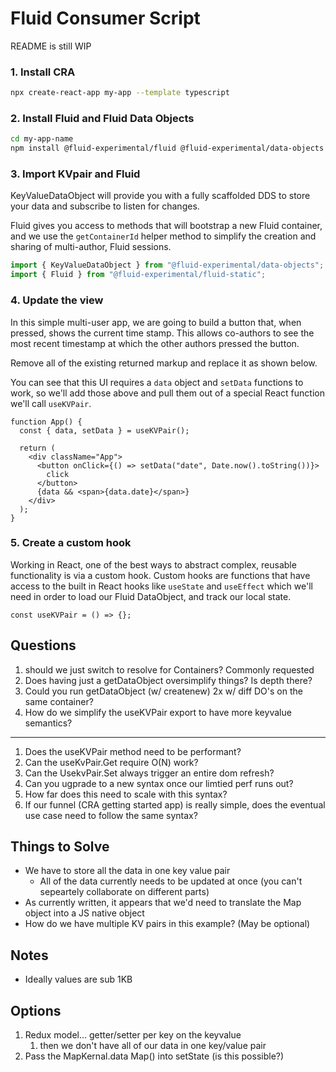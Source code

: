 # Fluid Consumer Script
README is still WIP

### 1. Install CRA

```bash
npx create-react-app my-app --template typescript
```

### 2. Install Fluid and Fluid Data Objects

```bash
cd my-app-name
npm install @fluid-experimental/fluid @fluid-experimental/data-objects
```

### 3. Import KVpair and Fluid

KeyValueDataObject will provide you with a fully scaffolded DDS to store your data and subscribe to listen for changes.

Fluid gives you access to methods that will bootstrap a new Fluid container, and we use the `getContainerId` helper method to simplify the creation and sharing of multi-author, Fluid sessions.

```js
import { KeyValueDataObject } from "@fluid-experimental/data-objects";
import { Fluid } from "@fluid-experimental/fluid-static";
```

### 4. Update the view

In this simple multi-user app, we are going to build a button that, when pressed, shows the current time stamp. This allows co-authors to see the most recent timestamp at which the other authors pressed the button.

Remove all of the existing returned markup and replace it as shown below.

You can see that this UI requires a `data` object and `setData` functions to work, so we'll add those above and pull them out of a special React function we'll call `useKVPair`.

```tsx
function App() {
  const { data, setData } = useKVPair();

  return (
    <div className="App">
      <button onClick={() => setData("date", Date.now().toString())}>
        click
      </button>
      {data && <span>{data.date}</span>}
    </div>
  );
}
```

### 5. Create a custom hook

Working in React, one of the best ways to abstract complex, reusable functionality is via a custom hook. Custom hooks are functions that have access to the built in React hooks like `useState` and `useEffect` which we'll need in order to load our Fluid DataObject, and track our local state.

```tsx
const useKVPair = () => {};
```

## Questions

1. should we just switch to resolve for Containers? Commonly requested
2. Does having just a getDataObject oversimplify things? Is depth there?
3. Could you run getDataObject (w/ createnew) 2x w/ diff DO's on the same container?
4. How do we simplify the useKVPair export to have more keyvalue semantics?

---

1. Does the useKVPair method need to be performant?
2. Can the useKvPair.Get require O(N) work?
3. Can the UsekvPair.Set always trigger an entire dom refresh?
4. Can you ugprade to a new syntax once our limtied perf runs out?
5. How far does this need to scale with this syntax?
6. If our funnel (CRA getting started app) is really simple, does the eventual use case need to follow the same syntax?

## Things to Solve

- We have to store all the data in one key value pair
  - All of the data currently needs to be updated at once (you can't sepeartely collaborate on different parts)
- As currently written, it appears that we'd need to translate the Map object into a JS native object
- How do we have multiple KV pairs in this example? (May be optional)

## Notes

- Ideally values are sub 1KB

## Options

1. Redux model... getter/setter per key on the keyvalue
   1. then we don't have all of our data in one key/value pair
2. Pass the MapKernal.data Map() into setState (is this possible?)
